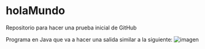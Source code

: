 # holaMundo
Repositorio para hacer una prueba inicial de GitHub

Programa en Java que va a hacer una salida similar a la siguiente:
![imagen](https://user-images.githubusercontent.com/101176855/157224116-e3946157-7a61-44fc-b8f2-a573e041172c.png)
